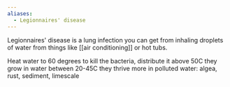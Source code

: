 ```yaml
---
aliases:
  - Legionnaires' disease
---
```

Legionnaires' disease is a lung infection you can get from inhaling droplets of water from things like [[air conditioning]] or hot tubs.

Heat water to 60 degrees to kill the bacteria, distribute it above 50C
they grow in water between 20-45C
they thrive more in polluted water: algea, rust, sediment, limescale